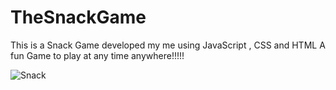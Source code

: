 # TheSnackGame
This is a Snack Game developed my me using JavaScript , CSS and HTML 
A fun Game to play at any time anywhere!!!!!

![Snack](https://user-images.githubusercontent.com/108591938/177307018-d13c0328-e4ed-4b0e-869d-200e6ff00366.png)

